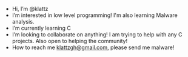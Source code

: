 - Hi, I’m @klattz
- I’m interested in low level programming! I'm also learning Malware analysis.
- I’m currently learning C
- I’m looking to collaborate on anything! I am trying to help with any C projects. Also open to helping the community!
- How to reach me klattzgh@gmail.com, please send me malware!

<!---
klattz/klattz is a ✨ special ✨ repository because its `README.md` (this file) appears on your GitHub profile.
You can click the Preview link to take a look at your changes.
--->
